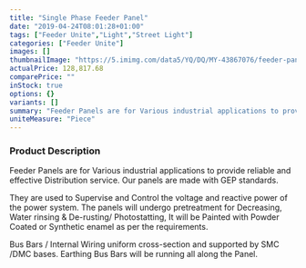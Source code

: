 ```yaml
---
title: "Single Phase Feeder Panel"
date: "2019-04-24T08:01:28+01:00"
tags: ["Feeder Unite","Light","Street Light"]
categories: ["Feeder Unite"]
images: []
thumbnailImage: "https://5.imimg.com/data5/YQ/DQ/MY-43867076/feeder-panel-500x500.jpg"
actualPrice: 128,817.68
comparePrice: ""
inStock: true
options: {}
variants: []
summary: "Feeder Panels are for Various industrial applications to provide reliable and effective Distribution service"
uniteMeasure: "Piece"
---
```

### Product Description
Feeder Panels are for Various industrial applications to provide reliable and effective Distribution service. Our panels are made with GEP standards.

They are used to Supervise and Control the voltage and reactive power of the power system. The panels will undergo pretreatment for Decreasing, Water rinsing & De-rusting/ Photostatting, It will be Painted with Powder Coated or Synthetic enamel as per the requirements.

Bus Bars / Internal Wiring uniform cross-section and supported by SMC /DMC bases. Earthing Bus Bars will be running all along the Panel.
